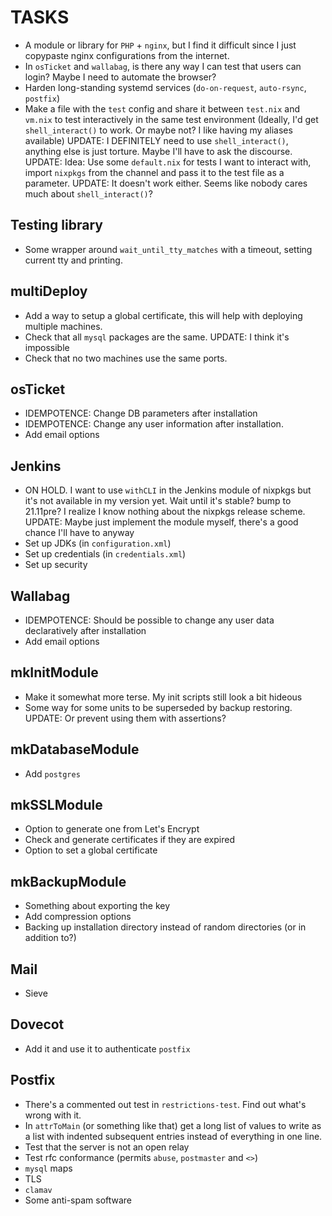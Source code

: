 # TASKS
* A module or library for `PHP` + `nginx`, but I find it difficult since I just copypaste nginx configurations from the internet.
* In `osTicket` and `wallabag`, is there any way I can test that users can login? Maybe I need to automate the browser?
* Harden long-standing systemd services (`do-on-request`, `auto-rsync`, `postfix`)
* Make a file with the `test` config and share it between `test.nix` and `vm.nix` to test interactively in the same test environment (Ideally, I'd get `shell_interact()` to work. Or maybe not? I like having my aliases available) UPDATE: I DEFINITELY need to use `shell_interact()`, anything else is just torture. Maybe I'll have to ask the discourse. UPDATE: Idea: Use some `default.nix` for tests I want to interact with, import `nixpkgs` from the channel and pass it to the test file as a parameter. UPDATE: It doesn't work either. Seems like nobody cares much about `shell_interact()`?

## Testing library
* Some wrapper around `wait_until_tty_matches` with a timeout, setting current tty and printing.

## multiDeploy
* Add a way to setup a global certificate, this will help with deploying multiple machines.
* Check that all `mysql` packages are the same. UPDATE: I think it's impossible
* Check that no two machines use the same ports.

## osTicket
* IDEMPOTENCE: Change DB parameters after installation
* IDEMPOTENCE: Change any user information after installation.
* Add email options

## Jenkins
* ON HOLD. I want to use `withCLI` in the Jenkins module of nixpkgs but it's not available in my version yet. Wait until it's stable? bump to 21.11pre? I realize I know nothing about the nixpkgs release scheme. UPDATE: Maybe just implement the module myself, there's a good chance I'll have to anyway
* Set up JDKs (in `configuration.xml`)
* Set up credentials (in `credentials.xml`)
* Set up security

## Wallabag
* IDEMPOTENCE: Should be possible to change any user data declaratively after installation
* Add email options

## mkInitModule
* Make it somewhat more terse. My init scripts still look a bit hideous
* Some way for some units to be superseded by backup restoring. UPDATE: Or prevent using them with assertions?

## mkDatabaseModule
* Add `postgres`

## mkSSLModule
* Option to generate one from Let's Encrypt
* Check and generate certificates if they are expired
* Option to set a global certificate

## mkBackupModule
* Something about exporting the key
* Add compression options
* Backing up installation directory instead of random directories (or in addition to?)

## Mail
* Sieve

## Dovecot
* Add it and use it to authenticate `postfix`

## Postfix
* There's a commented out test in `restrictions-test`. Find out what's wrong with it.
* In `attrToMain` (or something like that) get a long list of values to write as a list with indented subsequent entries instead of everything in one line.
* Test that the server is not an open relay
* Test rfc conformance (permits `abuse`, `postmaster` and `<>`)
* `mysql` maps
* TLS
* `clamav`
* Some anti-spam software
